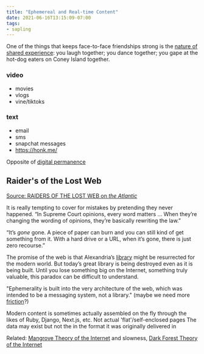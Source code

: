 ```yaml
---
title: "Ephemereal and Real-time Content"
date: 2021-06-16T13:15:09-07:00
tags:
- sapling
---
```


One of the things that keeps face-to-face friendships strong is the [nature of shared experience](http://psycnet.apa.org/psycinfo/2001-00651-001): you laugh together; you dance together; you gape at the hot-dog eaters on Coney Island together.

### video
* movies
* vlogs
* vine/tiktoks

### text
* email
* sms
* snapchat messages
* https://honk.me/

Opposite of [digital permanence](thoughts/digital%20permanence.md)

## Raider's of the Lost Web
[Source: RAIDERS OF THE LOST WEB on *the Atlantic*](https://www.theatlantic.com/technology/archive/2015/10/raiders-of-the-lost-web/409210/)

It is really tempting to cover for mistakes by pretending they never happened.
“In Supreme Court opinions, every word matters … When they’re changing the wording of opinions, they’re basically rewriting the law.”

“It’s _gone_ gone. A piece of paper can burn and you can still kind of get something from it. With a hard drive or a URL, when it’s gone, there is just zero recourse.”

The promise of the web is that Alexandria’s [library](thoughts/library.md) might be resurrected for the modern world. But today’s great library is being destroyed even as it is being built. Until you lose something big on the Internet, something truly valuable, this paradox can be difficult to understand.

"Ephemerality is built into the very architecture of the web, which was intended to be a messaging system, not a library." (maybe we need more [friction](thoughts/friction.md)?)

Modern content is sometimes actually assembled on the fly through the likes of Ruby, Django, Next.js, etc. Not actual 'flat'/self-enclosed pages
The data may exist but not the in the format it was originally delivered in

Related: [Mangrove Theory of the Internet](thoughts/Mangrove%20Theory%20of%20the%20Internet.md) and slowness, [Dark Forest Theory of the Internet](thoughts/Dark%20Forest%20Theory%20of%20the%20Internet.md)